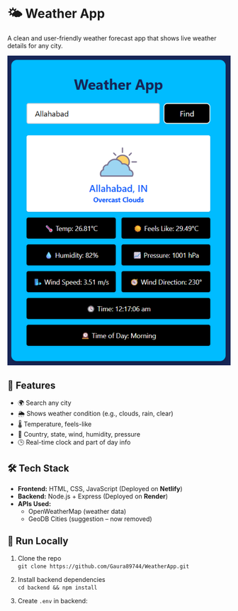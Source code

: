 # 🌤️ Weather App

A clean and user-friendly weather forecast app that shows live weather details for any city.

![Screenshot](./ss1.png)

## 🔧 Features

- 🌍 Search any city
- 🌦️ Shows weather condition (e.g., clouds, rain, clear)
- 🌡️ Temperature, feels-like
- 🧭 Country, state, wind, humidity, pressure
- 🕒 Real-time clock and part of day info

## 🛠️ Tech Stack

- **Frontend:** HTML, CSS, JavaScript (Deployed on **Netlify**)
- **Backend:** Node.js + Express (Deployed on **Render**)
- **APIs Used:**
  - OpenWeatherMap (weather data)
  - GeoDB Cities (suggestion – now removed)

## 🚀 Run Locally

1. Clone the repo  
   `git clone https://github.com/Gaura89744/WeatherApp.git`

2. Install backend dependencies  
   `cd backend && npm install`

3. Create `.env` in backend:

